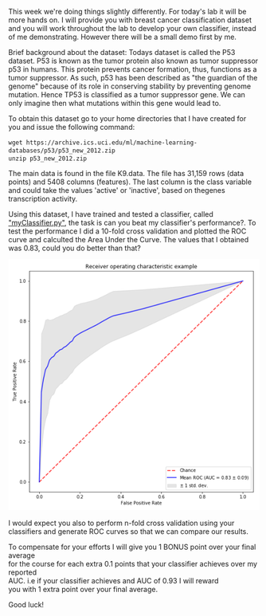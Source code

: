 This week we're doing things slightly differently. For today's lab it will be more hands on. I will provide you with breast cancer classification dataset and you will work throughout the lab to develop your own classifier, instead of me demonstrating. However there will be a small demo first by me. 

Brief background about the dataset:
Todays dataset is called the P53 dataset. P53 is known as the tumor protein also known as tumor suppressor p53 in humans. This protein prevents cancer formation, thus, functions as a tumor suppressor. As such, p53 has been described as "the guardian of the genome" because of its role in conserving stability by preventing genome mutation. Hence TP53 is classified as a tumor suppressor gene. We can only imagine then what mutations within this gene would lead to.

To obtain this dataset go to your home directories that I have created for you and issue the following command:
```
wget https://archive.ics.uci.edu/ml/machine-learning-databases/p53/p53_new_2012.zip
unzip p53_new_2012.zip
```
The main data is found in the file K9.data. The file has 31,159 rows (data points) and 5408 columns (features). The last column is the class variable and could take the values 'active' or 'inactive', based on thegenes transcription activity. 


Using this dataset, I have trained and tested a classifier, called ["myClassifier.py"](myClassifier.py), the task is can you beat my classifier's performance?. To test the performance I did a 10-fold cross validation and plotted the ROC curve and calculted the Area Under the Curve. The values that I obtained was 0.83, could you do better than that?

![GitHub Logo](RF100_classifier.png)

I would expect you also to perform n-fold cross validation using your classifiers and generate ROC curves so that we can compare our results.

To compensate for your efforts I will give you 1 BONUS point over your final average <br/>for the course for each extra 0.1 points that your classifier achieves over my reported <br/> AUC. i.e if your classifier achieves and AUC of 0.93 I will reward <br/>you with 1 extra point over your final average.

Good luck!
